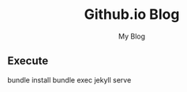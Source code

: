 <div align="center">

  # Github.io Blog

  My Blog

</div>

## Execute
bundle install
bundle exec jekyll serve
